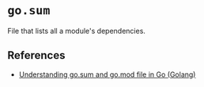 # `go.sum`

File that lists all a module's dependencies.


## References

- [Understanding go.sum and go.mod file in Go (Golang)](https://golangbyexample.com/go-mod-sum-module/)
